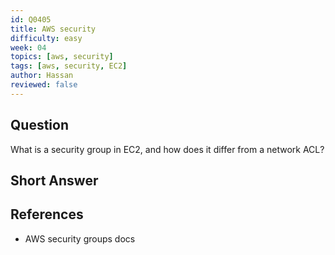 ```yaml
---
id: Q0405
title: AWS security
difficulty: easy
week: 04
topics: [aws, security]
tags: [aws, security, EC2]
author: Hassan
reviewed: false
---
```


## Question
What is a security group in EC2, and how does it differ from a network ACL?

## Short Answer

## References
- AWS security groups docs
